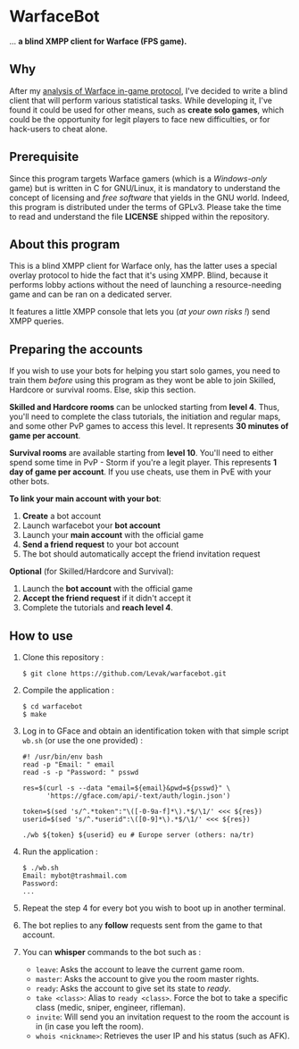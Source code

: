 # WarfaceBot
... **a blind XMPP client for Warface (FPS game).**

## Why

After my [analysis of Warface in-game protocol][1], I've decided to write a
blind client that will perform various statistical tasks. While developing it,
I've found it could be used for other means, such as **create solo games**,
which could be the opportunity for legit players to face new difficulties, or
for hack-users to cheat alone.

[1]: http://wf.comuv.com

## Prerequisite

Since this program targets Warface gamers (which is a _Windows-only_ game) but
is written in C for GNU/Linux, it is mandatory to understand the concept of
licensing and _free software_ that yields in the GNU world. Indeed, this
program is distributed under the terms of GPLv3. Please take the time to read
and understand the file **LICENSE** shipped within the repository.

## About this program

This is a blind XMPP client for Warface only, has the latter uses a special
overlay protocol to hide the fact that it's using XMPP. Blind, because it
performs lobby actions without the need of launching a resource-needing game
and can be ran on a dedicated server.

It features a little XMPP console that lets you (_at your own risks !_) send
XMPP queries.

## Preparing the accounts

If you wish to use your bots for helping you start solo games, you need to
train them *before* using this program as they wont be able to join Skilled,
Hardcore or survival rooms. Else, skip this section.

**Skilled and Hardcore rooms** can be unlocked starting from **level
  4**. Thus, you'll need to complete the class tutorials, the initiation and
  regular maps, and some other PvP games to access this level. It represents
  **30 minutes of game per account**.

**Survival rooms** are available starting from **level 10**. You'll need to
  either spend some time in PvP - Storm if you're a legit player. This
  represents **1 day of game per account**. If you use cheats, use them in PvE
  with your other bots.

**To link your main account with your bot**:

1. **Create** a bot account
2. Launch warfacebot your **bot account**
3. Launch your **main account** with the official game
4. **Send a friend request** to your bot account
5. The bot should automatically accept the friend invitation request

**Optional** (for Skilled/Hardcore and Survival):

1. Launch the **bot account** with the official game
2. **Accept the friend request** if it didn't accept it
3. Complete the tutorials and **reach level 4**.

## How to use

1. Clone this repository :
   ```
   $ git clone https://github.com/Levak/warfacebot.git
   ```

2. Compile the application :
   ```
   $ cd warfacebot
   $ make
   ```

3. Log in to GFace and obtain an identification token with that simple script
`wb.sh` (or use the one provided) :
   ```
   #! /usr/bin/env bash
   read -p "Email: " email
   read -s -p "Password: " psswd

   res=$(curl -s --data "email=${email}&pwd=${psswd}" \
         'https://gface.com/api/-text/auth/login.json')

   token=$(sed 's/^.*token":"\([-0-9a-f]*\).*$/\1/' <<< ${res})
   userid=$(sed 's/^.*userid":\([0-9]*\).*$/\1/' <<< ${res})

   ./wb ${token} ${userid} eu # Europe server (others: na/tr)
   ```

4. Run the application :
   ```
   $ ./wb.sh
   Email: mybot@trashmail.com
   Password: 
   ...
   ```

5. Repeat the step 4 for every bot you wish to boot up in another terminal.

6. The bot replies to any **follow** requests sent from the game to that
account.

7. You can **whisper** commands to the bot such as :
   - `leave`: Asks the account to leave the current game room.
   - `master`: Asks the account to give you the room master rights.
   - `ready`: Asks the account to give set its state to *ready*.
   - `take <class>`: Alias to `ready <class>`. Force the bot to take a
      specific class (medic, sniper, engineer, rifleman).
   - `invite`: Will send you an invitation request to the room the account is
      in (in case you left the room).
   - `whois <nickname>`: Retrieves the user IP and his status (such as AFK).
